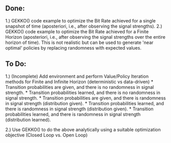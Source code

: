 ## Done:

1.) GEKKO() code example to optimize the Bit Rate achieved for a single snapshot of time (aposteriori, i.e., after
    observing the signal strengths).
2.) GEKKO() code example to optimize the Bit Rate achieved for a Finite Horizon (aposteriori, i.e., after
    observing the signal strengths over the entire horizon of time). This is not realistic but can be used
    to generate 'near optimal' policies by replacing randomness with expected values.


## To Do:

1.) (Incomplete) Add environment and perform Value/Policy Iteration methods for Finite and Infinite Horizon (deterministic vs data-driven)
    * Transition probabilities are given, and there is no randomness in signal strength.
    * Transition probabilities learned, and there is no randomness in signal strength.
    * Transition probabilities are given, and there is randomness in signal strength (distribution given).
    * Transition probabilities learned, and there is randomness in signal strength (distribution given).
    * Transition probabilities learned, and there is randomness in signal strength (distribution learned).

2.) Use GEKKO() to do the above analytically using a suitable optimization objective (Closed Loop vs. Open Loop)


